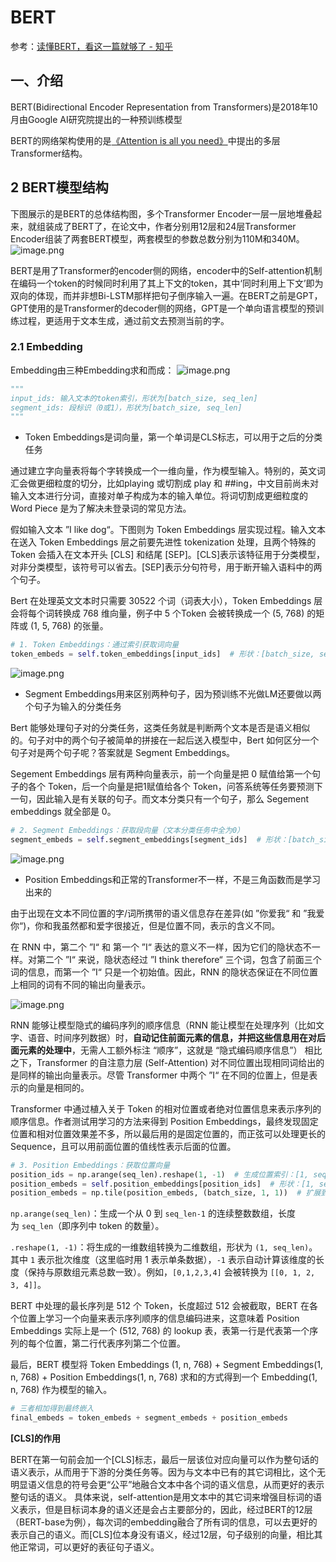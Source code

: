 # BERT
参考：[读懂BERT，看这一篇就够了 - 知乎](https://zhuanlan.zhihu.com/p/403495863)
## 一、介绍
BERT(Bidirectional Encoder Representation from Transformers)是2018年10月由Google AI研究院提出的一种预训练模型

BERT的网络架构使用的是[《Attention is all you need》](https://zhida.zhihu.com/search?content_id=177795576&content_type=Article&match_order=1&q=%E3%80%8AAttention+is+all+you+need%E3%80%8B&zhida_source=entity)中提出的多层Transformer结构。
## **2 BERT模型结构**
下图展示的是BERT的总体结构图，多个Transformer Encoder一层一层地堆叠起来，就组装成了BERT了，在论文中，作者分别用12层和24层Transformer Encoder组装了两套BERT模型，两套模型的参数总数分别为110M和340M。
![image.png](https://raw.githubusercontent.com/lishiyu2006/picgo/main/cdning/202510151751462.png)

BERT是用了Transformer的encoder侧的网络，encoder中的Self-attention机制在编码一个token的时候同时利用了其上下文的token，其中‘同时利用上下文’即为双向的体现，而并非想Bi-LSTM那样把句子倒序输入一遍。在BERT之前是GPT，GPT使用的是Transformer的decoder侧的网络，GPT是一个单向语言模型的预训练过程，更适用于文本生成，通过前文去预测当前的字。

### 2.1 Embedding
Embedding由三种Embedding求和而成：
![image.png](https://raw.githubusercontent.com/lishiyu2006/picgo/main/cdning/202510151755416.png)
```python
"""
input_ids: 输入文本的token索引，形状为[batch_size, seq_len]
segment_ids: 段标识（0或1），形状为[batch_size, seq_len]
"""
```
- Token Embeddings是词向量，第一个单词是CLS标志，可以用于之后的分类任务

通过建立字向量表将每个字转换成一个一维向量，作为模型输入。特别的，英文词汇会做更细粒度的切分，比如playing 或切割成 play 和 ##ing，中文目前尚未对输入文本进行分词，直接对单子构成为本的输入单位。将词切割成更细粒度的 Word Piece 是为了解决未登录词的常见方法。

假如输入文本 ”I like dog“。下图则为 Token Embeddings 层实现过程。输入文本在送入 Token Embeddings 层之前要先进性 tokenization 处理，且两个特殊的 Token 会插入在文本开头 [CLS] 和结尾 [SEP]。[CLS]表示该特征用于分类模型，对非分类模型，该符号可以省去。[SEP]表示分句符号，用于断开输入语料中的两个句子。

Bert 在处理英文文本时只需要 30522 个词（词表大小），Token Embeddings 层会将每个词转换成 768 维向量，例子中 5 个Token 会被转换成一个 (5, 768) 的矩阵或 (1, 5, 768) 的张量。

```python
# 1. Token Embeddings：通过索引获取词向量
token_embeds = self.token_embeddings[input_ids]  # 形状：[batch_size, seq_len, hidden_size]
```
![image.png](https://raw.githubusercontent.com/lishiyu2006/picgo/main/cdning/202510151758706.png)

- Segment Embeddings用来区别两种句子，因为预训练不光做LM还要做以两个句子为输入的分类任务

Bert 能够处理句子对的分类任务，这类任务就是判断两个文本是否是语义相似的。句子对中的两个句子被简单的拼接在一起后送入模型中，Bert 如何区分一个句子对是两个句子呢？答案就是 Segment Embeddings。

Segement Embeddings 层有两种向量表示，前一个向量是把 0 赋值给第一个句子的各个 Token，后一个向量是把1赋值给各个 Token，问答系统等任务要预测下一句，因此输入是有关联的句子。而文本分类只有一个句子，那么 Segement embeddings 就全部是 0。

```python
# 2. Segment Embeddings：获取段向量（文本分类任务中全为0）
segment_embeds = self.segment_embeddings[segment_ids]  # 形状：[batch_size, seq_len, hidden_size]
```

![image.png](https://raw.githubusercontent.com/lishiyu2006/picgo/main/cdning/202510151804020.png)

- Position Embeddings和正常的Transformer不一样，不是三角函数而是学习出来的

由于出现在文本不同位置的字/词所携带的语义信息存在差异(如 ”你爱我“ 和 ”我爱你“)，你和我虽然都和爱字很接近，但是位置不同，表示的含义不同。

在 RNN 中，第二个 ”I“ 和 第一个 ”I“ 表达的意义不一样，因为它们的隐状态不一样。对第二个 ”I“ 来说，隐状态经过 ”I think therefore“ 三个词，包含了前面三个词的信息，而第一个 ”I“ 只是一个初始值。因此，RNN 的隐状态保证在不同位置上相同的词有不同的输出向量表示。

![image.png](https://raw.githubusercontent.com/lishiyu2006/picgo/main/cdning/202510151808827.png)

RNN 能够让模型隐式的编码序列的顺序信息（RNN 能让模型在处理序列（比如文字、语音、时间序列数据）时，**自动记住前面元素的信息，并把这些信息用在对后面元素的处理中**，无需人工额外标注 “顺序”，这就是 “隐式编码顺序信息”）
相比之下，Transformer 的自注意力层 (Self-Attention) 对不同位置出现相同词给出的是同样的输出向量表示。尽管 Transformer 中两个 ”I“ 在不同的位置上，但是表示的向量是相同的。

Transformer 中通过植入关于 Token 的相对位置或者绝对位置信息来表示序列的顺序信息。作者测试用学习的方法来得到 Position Embeddings，最终发现固定位置和相对位置效果差不多，所以最后用的是固定位置的，而正弦可以处理更长的 Sequence，且可以用前面位置的值线性表示后面的位置。

```python
# 3. Position Embeddings：获取位置向量
position_ids = np.arange(seq_len).reshape(1, -1)  # 生成位置索引：[1, seq_len]
position_embeds = self.position_embeddings[position_ids]  # 形状：[1, seq_len, hidden_size]
position_embeds = np.tile(position_embeds, (batch_size, 1, 1))  # 扩展到batch_size
```
`np.arange(seq_len)`：生成一个从 0 到 `seq_len-1` 的连续整数数组，长度为 `seq_len`（即序列中 token 的数量）。

`.reshape(1, -1)`：将生成的一维数组转换为二维数组，形状为 `(1, seq_len)`。其中 `1` 表示批次维度（这里临时用 1 表示单条数据），`-1` 表示自动计算该维度的长度（保持与原数组元素总数一致）。例如，`[0,1,2,3,4]` 会被转换为 `[[0, 1, 2, 3, 4]]`。

BERT 中处理的最长序列是 512 个 Token，长度超过 512 会被截取，BERT 在各个位置上学习一个向量来表示序列顺序的信息编码进来，这意味着 Position Embeddings 实际上是一个 (512, 768) 的 lookup 表，表第一行是代表第一个序列的每个位置，第二行代表序列第二个位置。

最后，BERT 模型将 Token Embeddings (1, n, 768) + Segment Embeddings(1, n, 768) + Position Embeddings(1, n, 768) 求和的方式得到一个 Embedding(1, n, 768) 作为模型的输入。
```python
# 三者相加得到最终嵌入
final_embeds = token_embeds + segment_embeds + position_embeds
```

**[CLS]的作用**

BERT在第一句前会加一个[CLS]标志，最后一层该位对应向量可以作为整句话的语义表示，从而用于下游的分类任务等。因为与文本中已有的其它词相比，这个无明显语义信息的符号会更“公平”地融合文本中各个词的语义信息，从而更好的表示整句话的语义。 具体来说，self-attention是用文本中的其它词来增强目标词的语义表示，但是目标词本身的语义还是会占主要部分的，因此，经过BERT的12层（BERT-base为例），每次词的embedding融合了所有词的信息，可以去更好的表示自己的语义。而[CLS]位本身没有语义，经过12层，句子级别的向量，相比其他正常词，可以更好的表征句子语义。